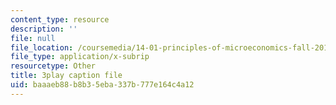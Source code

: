 ```yaml
---
content_type: resource
description: ''
file: null
file_location: /coursemedia/14-01-principles-of-microeconomics-fall-2018/baaaeb88b8b35eba337b777e164c4a12_FJVOh57UxL8.srt
file_type: application/x-subrip
resourcetype: Other
title: 3play caption file
uid: baaaeb88-b8b3-5eba-337b-777e164c4a12
---
```

